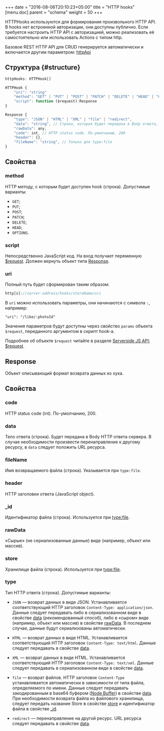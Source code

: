 +++
date = "2016-08-06T20:10:23+05:00"
title = "HTTP hooks"
[menu.doc]
    parent = "schema"
    weight = 50
+++

HTTPHooks используются для формирования произвольного HTTP API. В hooks нет встроенной авторизации,
они доступны публично. Если требуется настроить HTTP API с авторизацией, можно реализовать её самостоятельно
или использовать Actions с типом http.

Базовое REST HTTP API для CRUD генерируется автоматически и включается другим параметром: [httpApi](/site/doc/store_reference/#http-api)

## Структура {#structure}
~~~javascript
httpHooks: HTTPHook[]

HTTPHook {
    "uri": "string"
    "method": "GET" | "PUT" | "POST" | "PATCH" | "DELETE" | "HEAD" | "OPTIONS",
    "script": function ($request):Response
}

Response {
    "type": "JSON" | "HTML" | "XML" | "file" | "redirect",
    "data": "string", // Строка, которая будет передана в Body ответа, либо адрес для редиректа для type:redirect
    "rawData": any,
    "code": int, // HTTP status code. По-умолчанию, 200
    "header": {},
    "fileName": "string", // Только для type:file
}
~~~

## Свойства

### method
HTTP методу, с которым будет доступен hook (строка). Допустимые варианты:
*   `GET`;
*   `PUT`;
*   `POST`;
*   `PATCH`;
*   `DELETE`;
*   `HEAD`;
*   `OPTIONS`.

### script
Непосредственно JavaScript код. На вход получает переменную [$request](/site/doc/request/).
Должен вернуть объект типа [Response](/site/doc/httphooks/#response).

### uri
Полный путь будет сформирован таким образом:
~~~javascript
http[s]://server-address/hooks/storeName/uri
~~~
В `uri` можно использовать параметры, они начинаются с символа `:`, например:
```
"uri": "/like/:photoId"
```
Значения параметров будут доступны через свойство `params` объекта `$request`, переданного аргументом
в скрипт hook-а.

Подробнее об объекте `$request` читайте в разделе [Serverside JS API: $request](/site/doc/request/).

## Response
Объект описывающий формат возврата данных из хука.

## Свойства
### code
HTTP status code (int). По-умолчанию, 200.

### data
Тело ответа (строка). Будет передана в Body HTTP ответа сервера. В случае необходимости произвести перенаправление к другому ресурсу,
в `data` следует положить URL ресурса.

### fileName
Имя возвращаемого файла (строка). Указывается при `type:file`.

### header
HTTP заголовки ответа (JavaScript object).

### _id
Идентификатор файла (строка). Используется при [type:file](/site/doc/httphooks/#type).

### rawData
&laquo;Сырые&raquo; (не сериализованные данные) виде (например, объект или массив).

### store
Хранилище файла (строка). Используется при [type:file](/site/doc/httphooks/#type).

### type
Тип HTTP ответа (строка). Допустимые варианты:

*   `JSON`&nbsp;&mdash; возврат данных в виде JSON. Устанавливается соответствующий HTTP заголовок `Content-Type: application/json`.
Данные следует передавать либо в сериализованном виде в свойстве [data](/site/doc/httphooks/#data) (рекомендованный способ),
либо в &laquo;сыром&raquo; виде (например, объект или массив) в свойстве [rawData](/site/doc/httphooks/#rawdata).
В последнем случае, данные будут сериализованы автоматически.

*   `HTML`&nbsp;&mdash; возврат данных в виде HTML. Устанавливается соответствующий HTTP заголовок `Content-Type: text/html`.
Данные следует передавать в свойстве [data](/site/doc/httphooks/#data).

*   `XML`&nbsp;&mdash; возврат данных в виде HTML. Устанавливается соответствующий HTTP заголовок `Content-Type: text/xml`.
Данные следует передавать в сериализованном виде в свойстве [data](/site/doc/httphooks/#data).

*   `file`&nbsp;&mdash; возврат файлов. HTTP заголовок `Content-Type` устанавливается автоматически в зависимости от типа файла, определяемого по имени.
Данные следует передавать закодированным в base64 буфером ([Node Buffer](https://nodejs.org/api/buffer.html)) в свойстве [data](/site/doc/httphooks/#data).
При необходимости возврата файла из файлового хранилища, следует передать название Store в свойстве [store](/site/doc/httphooks/#store)
и идентификатор файла в свойстве [_id](/site/doc/httphooks/#id).

*   `redirect`&nbsp;&mdash; перенаправление на другой ресурс. URL ресурса следует передавать в свойстве [data](/site/doc/httphooks/#data).